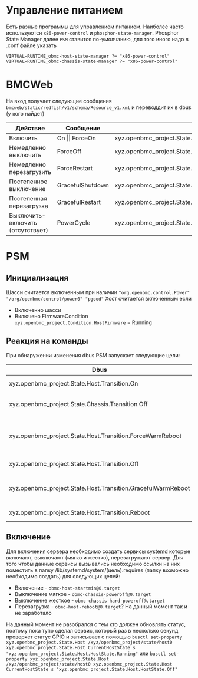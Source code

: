 # Управление питанием
Есть разные программы для управлением питанием. Наиболее часто используются `x86-power-control` и `phosphor-state-manager`. Phosphor State Manager далее `PSM` ставится по-умолчанию, для того иного надо в .conf файле указать
```
VIRTUAL-RUNTIME_obmc-host-state-manager ?= "x86-power-control"
VIRTUAL-RUNTIME_obmc-chassis-state-manager ?= "x86-power-control"
```

# BMCWeb
На вход получает следующие сообщения `bmcweb/static/redfish/v1/schema/Resource_v1.xml` и переводдит их в dbus (у кого найдет)

| Действие | Сообщение | Dbus|
|-|-|-|
|Включить|On \|\| ForceOn|xyz.openbmc_project.State.Host.Transition.On|
|Немедленно выключить|ForceOff|xyz.openbmc_project.State.Chassis.Transition.Off|
|Немедленно перезагрузить|ForceRestart|xyz.openbmc_project.State.Host.Transition.ForceWarmReboot|
|Постепенное выключение|GracefulShutdown|xyz.openbmc_project.State.Host.Transition.Off|
|Постепенная перезагрузка|GracefulRestart|xyz.openbmc_project.State.Host.Transition.GracefulWarmReboot|
|Выключить-включить (отсутствует)|PowerCycle|xyz.openbmc_project.State.Host.Transition.Reboot|

# PSM
## Инициализация

Шасси считается включенным при наличии `"org.openbmc.control.Power" "/org/openbmc/control/power0" "pgood"`
Хост считается включенным если
- Включенно шасси
- Включено FirmwareCondition `xyz.openbmc_project.Condition.HostFirmware` = Running

## Реакция на команды
При обнаружении изменения dbus PSM запускает следующие цели:

|Dbus|Systemd|
|--|--|
|xyz.openbmc_project.State.Host.Transition.On|obmc-host-start@{}.target|
|xyz.openbmc_project.State.Chassis.Transition.Off|obmc-chassis-hard-poweroff@{}.target|
|xyz.openbmc_project.State.Host.Transition.ForceWarmReboot|obmc-host-force-warm-reboot@{}.target или obmc-host-reboot@{}.target|
|xyz.openbmc_project.State.Host.Transition.Off|obmc-host-shutdown@{}.target|
|xyz.openbmc_project.State.Host.Transition.GracefulWarmReboot|obmc-host-warm-reboot@{}.target или obmc-host-reboot@{}.target|
|xyz.openbmc_project.State.Host.Transition.Reboot|obmc-host-reboot@{}.target|

## Включение


Для включения сервера необходимо создать сервисы [systemd](https://github.com/openbmc/docs/blob/master/architecture/openbmc-systemd.md) которые включают, выключают (мягко и жестко), перезагружают сервер.
Для того чтобы данные сервисы вызывались необходимо ссылки на них поместить в папку /lib/systemd/system/(цель).requires (папку возможно необходимо создать) для следующих целей:
- Включение - `obmc-host-startmin@0.target`
- Выключение мягкое - `obmc-chassis-poweroff@0.target`
- Выключение жесткое - `obmc-chassis-hard-poweroff@.target`
- Перезагрузка - `obmc-host-reboot@0.target`? На данный момент так и не заработало


На данный момент не разобрался с тем кто должен обновлять статус, поэтому пока тупо сделал сервис, который раз в несколько секунд проверяет статус GPIO и записывает с помощью 
`busctl set-property xyz.openbmc_project.State.Host /xyz/openbmc_project/state/host0 xyz.openbmc_project.State.Host CurrentHostState s "xyz.openbmc_project.State.Host.HostState.Running"`
или `busctl set-property xyz.openbmc_project.State.Host /xyz/openbmc_project/state/host0 xyz.openbmc_project.State.Host CurrentHostState s "xyz.openbmc_project.State.Host.HostState.Off"`
